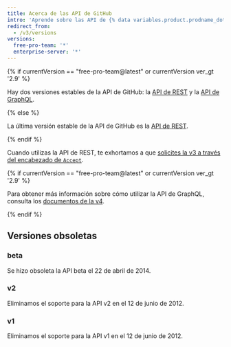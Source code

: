 ```yaml
---
title: Acerca de las API de GitHub
intro: 'Aprende sobre las API de {% data variables.product.prodname_dotcom %} para extender y personalizar tu experiencia en {% data variables.product.prodname_dotcom %}.'
redirect_from:
  - /v3/versions
versions:
  free-pro-team: '*'
  enterprise-server: '*'
---
```


{% if currentVersion == "free-pro-team@latest" or currentVersion ver_gt '2.9' %}

Hay dos versiones estables de la API de GitHub: la [API de REST](/v3/) y la [API de GraphQL](/v4/).

{% else %}

La última versión estable de la API de GitHub es la [API de REST](/v3/).

{% endif %}

Cuando utilizas la API de REST, te exhortamos a que [solicites la v3 a través del encabezado de `Accept`](/v3/media/#request-specific-version).

{% if currentVersion == "free-pro-team@latest" or currentVersion ver_gt '2.9' %}

Para obtener más información sobre cómo utilizar la API de GraphQL, consulta los [documentos de la v4](/v4/).

{% endif %}

## Versiones obsoletas

### beta

Se hizo obsoleta la API beta el 22 de abril de 2014.

### v2

Eliminamos el soporte para la API v2 en el 12 de junio de 2012.

### v1

Eliminamos el soporte para la API v1 en el 12 de junio de 2012.
